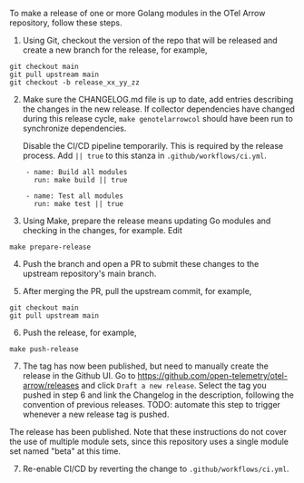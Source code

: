 To make a release of one or more Golang modules in the OTel Arrow
repository, follow these steps.

1. Using Git, checkout the version of the repo that will be released
   and create a new branch for the release, for example,

```
git checkout main
git pull upstream main
git checkout -b release_xx_yy_zz
```

2. Make sure the CHANGELOG.md file is up to date, add entries
   describing the changes in the new release.  If collector
   dependencies have changed during this release cycle, `make
   genotelarrowcol` should have been run to synchronize dependencies.
   
   Disable the CI/CD pipeline temporarily. This is required by the
   release process.  Add `|| true` to this stanza in `.github/workflows/ci.yml`.

```
    - name: Build all modules
      run: make build || true

    - name: Test all modules
      run: make test || true
```

3. Using Make, prepare the release means updating Go modules and
   checking in the changes, for example.  Edit 

```
make prepare-release
```

4. Push the branch and open a PR to submit these changes to the
   upstream repository's main branch.

5. After merging the PR, pull the upstream commit, for example,

```
git checkout main
git pull upstream main
```

6. Push the release, for example,

```
make push-release
```

7. The tag has now been published, but need to manually create the release in the Github UI. Go to https://github.com/open-telemetry/otel-arrow/releases and click `Draft a new release`. Select the tag you pushed in step 6 and link the Changelog in the description, following the convention of previous releases. TODO: automate this step to trigger whenever a new release tag is pushed.

The release has been published.  Note that these instructions do not
cover the use of multiple module sets, since this repository uses a
single module set named "beta" at this time.

7. Re-enable CI/CD by reverting the change to `.github/workflows/ci.yml`.
